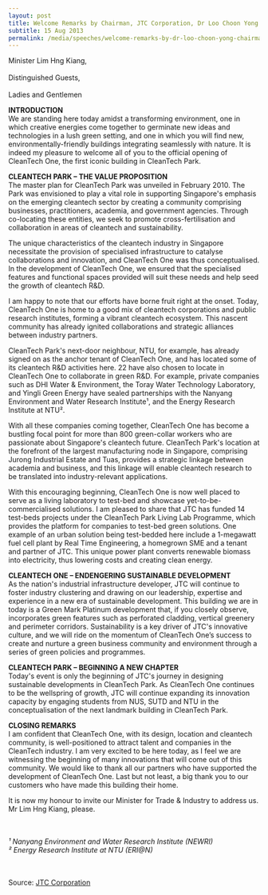 ```yaml
---
layout: post
title: Welcome Remarks by Chairman, JTC Corporation, Dr Loo Choon Yong at the Opening Ceremony of Cleantech One
subtitle: 15 Aug 2013
permalink: /media/speeches/welcome-remarks-by-dr-loo-choon-yong-chairman-jtc-corporation-at-the-opening-ceremony-of-cleantech-one/
---
```


Minister Lim Hng Kiang,  
<br>
Distinguished Guests, 
<br><br>
Ladies and Gentlemen

**INTRODUCTION**  
We are standing here today amidst a transforming environment, one in which creative energies come together to germinate new ideas and technologies in a lush green setting, and one in which you will find new, environmentally-friendly buildings integrating seamlessly with nature. It is indeed my pleasure to welcome all of you to the official opening of CleanTech One, the first iconic building in CleanTech Park.

**CLEANTECH PARK – THE VALUE PROPOSITION**  
The master plan for CleanTech Park was unveiled in February 2010. The Park was envisioned to play a vital role in supporting Singapore's emphasis on the emerging cleantech sector by creating a community comprising businesses, practitioners, academia, and government agencies. Through co-locating these entities, we seek to promote cross-fertilisation and collaboration in areas of cleantech and sustainability. 

The unique characteristics of the cleantech industry in Singapore necessitate the provision of specialised infrastructure to catalyse collaborations and innovation, and CleanTech One was thus conceptualised. In the development of CleanTech One, we ensured that the specialised features and functional spaces provided will suit these needs and help seed the growth of cleantech R&D.

I am happy to note that our efforts have borne fruit right at the onset. Today, CleanTech One is home to a good mix of cleantech corporations and public research institutes, forming a vibrant cleantech ecosystem. This nascent community has already ignited collaborations and strategic alliances between industry partners.

CleanTech Park's next-door neighbour, NTU, for example, has already signed on as the anchor tenant of CleanTech One, and has located some of its cleantech R&D activities here. 22 have also chosen to locate in CleanTech One to collaborate in green R&D. For example, private companies such as DHI Water & Environment, the Toray Water Technology Laboratory, and Yingli Green Energy have sealed partnerships with the Nanyang Environment and Water Research Institute¹, and the Energy Research Institute at NTU².

With all these companies coming together, CleanTech One has become a bustling focal point for more than 800 green-collar workers who are passionate about Singapore's cleantech future. CleanTech Park's location at the forefront of the largest manufacturing node in Singapore, comprising Jurong Industrial Estate and Tuas, provides a strategic linkage between academia and business, and this linkage will enable cleantech research to be translated into industry-relevant applications.

With this encouraging beginning, CleanTech One is now well placed to serve as a living laboratory to test-bed and showcase yet-to-be-commercialised solutions. I am pleased to share that JTC has funded 14 test-beds projects under the CleanTech Park Living Lab Programme, which provides the platform for companies to test-bed green solutions. One example of an urban solution being test-bedded here include a 1-megawatt fuel cell plant by Real Time Engineering, a homegrown SME and a tenant and partner of JTC. This unique power plant converts renewable biomass into electricity, thus lowering costs and creating clean energy.

**CLEANTECH ONE – ENDENGERING SUSTAINABLE DEVELOPMENT**  
As the nation's industrial infrastructure developer, JTC will continue to foster industry clustering and drawing on our leadership, expertise and experience in a new era of sustainable development. This building we are in today is a Green Mark Platinum development that, if you closely observe, incorporates green features such as perforated cladding, vertical greenery and perimeter corridors. Sustainability is a key driver of JTC's innovative culture, and we will ride on the momentum of CleanTech One’s success to create and nurture a green business community and environment through a series of green policies and programmes.

**CLEANTECH PARK – BEGINNING A NEW CHAPTER**  
Today's event is only the beginning of JTC's journey in designing sustainable developments in CleanTech Park. As CleanTech One continues to be the wellspring of growth, JTC will continue expanding its innovation capacity by engaging students from NUS, SUTD and NTU in the conceptualisation of the next landmark building in CleanTech Park.

**CLOSING REMARKS**  
I am confident that CleanTech One, with its design, location and cleantech community, is well-positioned to attract talent and companies in the CleanTech industry. I am very excited to be here today, as I feel we are witnessing the beginning of many innovations that will come out of this community. We would like to thank all our partners who have supported the development of CleanTech One. Last but not least, a big thank you to our customers who have made this building their home.

It is now my honour to invite our Minister for Trade & Industry to address us. Mr Lim Hng Kiang, please.
<br><br><br>

*¹ Nanyang Environment and Water Research Institute (NEWRI)*  
*² Energy Research Institute at NTU (ERI@N)*
<br><br><br>

Source: [<a href="https://www.jtc.gov.sg/Pages/default.aspx" target="_blank">JTC Corporation</a>](https://www.jtc.gov.sg/Pages/default.aspx)
